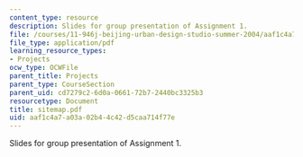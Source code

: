 ```yaml
---
content_type: resource
description: Slides for group presentation of Assignment 1.
file: /courses/11-946j-beijing-urban-design-studio-summer-2004/aaf1c4a7a03a02b44c42d5caa714f77e_sitemap.pdf
file_type: application/pdf
learning_resource_types:
- Projects
ocw_type: OCWFile
parent_title: Projects
parent_type: CourseSection
parent_uid: cd7279c2-6d0a-0661-72b7-2440bc3325b3
resourcetype: Document
title: sitemap.pdf
uid: aaf1c4a7-a03a-02b4-4c42-d5caa714f77e
---
```

Slides for group presentation of Assignment 1.

